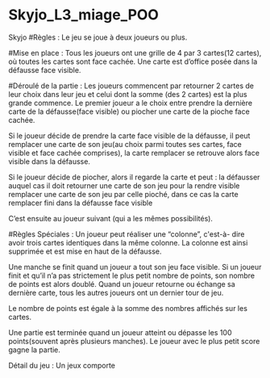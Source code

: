# Skyjo_L3_miage_POO
Skyjo
#Règles :
Le jeu se joue à deux joueurs ou plus.

#Mise en place :
Tous les joueurs ont une grille de 4 par 3 cartes(12 cartes), où toutes les cartes sont face cachée.
Une carte est d’office posée dans la défausse face visible.

#Déroulé de la partie :
Les joueurs commencent par retourner 2 cartes de leur choix dans leur jeu et celui dont la somme (des 2 cartes) est la plus grande commence. 
Le premier joueur a le choix entre prendre la dernière carte de la défausse(face visible) ou piocher une carte de la pioche face cachée. 

Si le joueur décide de prendre la carte face visible de la défausse, il peut remplacer une carte de son jeu(au choix parmi toutes ses cartes, face visible et face cachée comprises), la carte remplacer se retrouve alors face visible dans la défausse.

Si le joueur décide de piocher, alors il regarde la carte et peut : 
la défausser auquel cas il doit retourner une carte de son jeu pour la rendre visible
remplacer une carte de son jeu par celle pioché, dans ce cas la carte remplacer fini dans la défausse face visible

C’est ensuite au joueur suivant (qui a les mêmes possibilités).

#Règles Spéciales : 
Un joueur peut réaliser une “colonne”, c'est-à- dire avoir trois cartes identiques dans la même colonne. La colonne est ainsi supprimée et est mise en haut de la défausse.

Une manche se finit quand un joueur a tout son jeu face visible. Si un joueur finit et qu’il n’a pas strictement le plus petit nombre de points, son nombre de points est alors doublé. 
Quand un joueur retourne ou échange sa dernière carte, tous les autres joueurs ont un dernier tour de jeu. 

Le nombre de points est égale à la somme des nombres affichés sur les cartes.

Une partie est terminée quand un joueur atteint ou dépasse les 100 points(souvent après plusieurs manches).
Le joueur avec le plus petit score gagne la partie.

Détail du jeu :
Un jeux comporte 
